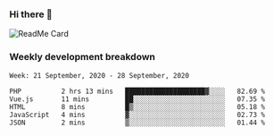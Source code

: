 ### Hi there 👋

<!--
**itzcy/itzcy** is a ✨ _special_ ✨ repository because its `README.md` (this file) appears on your GitHub profile.

Here are some ideas to get you started:

- 🔭 I’m currently working on ...
- 🌱 I’m currently learning ...
- 👯 I’m looking to collaborate on ...
- 🤔 I’m looking for help with ...
- 💬 Ask me about ...
- 📫 How to reach me: ...
- 😄 Pronouns: ...
- ⚡ Fun fact: ...
-->
![ReadMe Card](https://github-readme-stats.vercel.app/api?username=itzcy&show_icons=true&title_color=2d3198&icon_color=797cb8&text_color=24292e&bg_color=f6f8fa)

### Weekly development breakdown
<!--START_SECTION:waka-->
```text
Week: 21 September, 2020 - 28 September, 2020

PHP          2 hrs 13 mins   ████████████████████▓░░░░   82.69 % 
Vue.js       11 mins         ██░░░░░░░░░░░░░░░░░░░░░░░   07.35 % 
HTML         8 mins          █▒░░░░░░░░░░░░░░░░░░░░░░░   05.18 % 
JavaScript   4 mins          ▓░░░░░░░░░░░░░░░░░░░░░░░░   02.73 % 
JSON         2 mins          ▒░░░░░░░░░░░░░░░░░░░░░░░░   01.44 % 
```
<!--END_SECTION:waka-->
